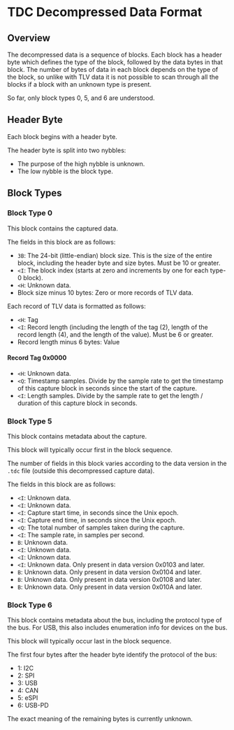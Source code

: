 # TDC Decompressed Data Format


## Overview

The decompressed data is a sequence of blocks.
Each block has a header byte which defines the type of the block, followed by the data bytes in that block.
The number of bytes of data in each block depends on the type of the block, so unlike with TLV data it is not possible to scan through all the blocks if a block with an unknown type is present.

So far, only block types 0, 5, and 6 are understood.


## Header Byte

Each block begins with a header byte.

The header byte is split into two nybbles:

- The purpose of the high nybble is unknown.
- The low nybble is the block type.


## Block Types


### Block Type 0

This block contains the captured data.

The fields in this block are as follows:

- `3B`: The 24-bit (little-endian) block size.
  This is the size of the entire block, including the header byte and size bytes.
  Must be 10 or greater.
- `<I`: The block index (starts at zero and increments by one for each type-0 block).
- `<H`: Unknown data.
- Block size minus 10 bytes: Zero or more records of TLV data.

Each record of TLV data is formatted as follows:

- `<H`: Tag
- `<I`: Record length (including the length of the tag (2), length of the record length (4), and the length of the value).
  Must be 6 or greater.
- Record length minus 6 bytes: Value


#### Record Tag 0x0000

- `<H`: Unknown data.
- `<Q`: Timestamp samples.
  Divide by the sample rate to get the timestamp of this capture block in seconds since the start of the capture.
- `<I`: Length samples.
  Divide by the sample rate to get the length / duration of this capture block in seconds.


### Block Type 5

This block contains metadata about the capture.

This block will typically occur first in the block sequence.

The number of fields in this block varies according to the data version in the `.tdc` file (outside this decompressed capture data).

The fields in this block are as follows:

- `<I`: Unknown data.
- `<I`: Unknown data.
- `<I`: Capture start time, in seconds since the Unix epoch.
- `<I`: Capture end time, in seconds since the Unix epoch.
- `<Q`: The total number of samples taken during the capture.
- `<I`: The sample rate, in samples per second.
- `B`: Unknown data.
- `<I`: Unknown data.
- `<I`: Unknown data.
- `<I`: Unknown data. Only present in data version 0x0103 and later.
- `B`: Unknown data. Only present in data version 0x0104 and later.
- `B`: Unknown data. Only present in data version 0x0108 and later.
- `B`: Unknown data. Only present in data version 0x010A and later.


### Block Type 6

This block contains metadata about the bus, including the protocol type of the bus.
For USB, this also includes enumeration info for devices on the bus.

This block will typically occur last in the block sequence.

The first four bytes after the header byte identify the protocol of the bus:

- 1: I2C
- 2: SPI
- 3: USB
- 4: CAN
- 5: eSPI
- 6: USB-PD

The exact meaning of the remaining bytes is currently unknown.
